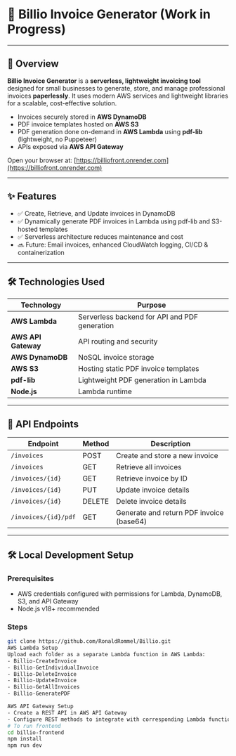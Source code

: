 # 🚀 Billio Invoice Generator (Work in Progress)

---

## 📌 Overview

**Billio Invoice Generator** is a **serverless, lightweight invoicing tool** designed for small businesses to generate, store, and manage professional invoices **paperlessly**. It uses modern AWS services and lightweight libraries for a scalable, cost-effective solution.

- Invoices securely stored in **AWS DynamoDB**
- PDF invoice templates hosted on **AWS S3**
- PDF generation done on-demand in **AWS Lambda** using **pdf-lib** (lightweight, no Puppeteer)
- APIs exposed via **AWS API Gateway**

Open your browser at: [https://billiofront.onrender.com](https://billiofront.onrender.com)

---

## ✨ Features

- ✅ Create, Retrieve, and Update invoices in DynamoDB
- ✅ Dynamically generate PDF invoices in Lambda using pdf-lib and S3-hosted templates
- ✅ Serverless architecture reduces maintenance and cost
- 🔜 Future: Email invoices, enhanced CloudWatch logging, CI/CD & containerization

---

## 🛠 Technologies Used

| Technology          | Purpose                                       |
| ------------------- | --------------------------------------------- |
| **AWS Lambda**      | Serverless backend for API and PDF generation |
| **AWS API Gateway** | API routing and security                      |
| **AWS DynamoDB**    | NoSQL invoice storage                         |
| **AWS S3**          | Hosting static PDF invoice templates          |
| **pdf-lib**         | Lightweight PDF generation in Lambda          |
| **Node.js**         | Lambda runtime                                |

---

## 📂 API Endpoints

| Endpoint             | Method | Description                              |
| -------------------- | ------ | ---------------------------------------- |
| `/invoices`          | POST   | Create and store a new invoice           |
| `/invoices`          | GET    | Retrieve all invoices                    |
| `/invoices/{id}`     | GET    | Retrieve invoice by ID                   |
| `/invoices/{id}`     | PUT    | Update invoice details                   |
| `/invoices/{id}`     | DELETE | Delete invoice details                   |
| `/invoices/{id}/pdf` | GET    | Generate and return PDF invoice (base64) |

---

## 🛠 Local Development Setup

### Prerequisites

- AWS credentials configured with permissions for Lambda, DynamoDB, S3, and API Gateway
- Node.js v18+ recommended

### Steps

```bash
git clone https://github.com/RonaldRommel/Billio.git
AWS Lambda Setup
Upload each folder as a separate Lambda function in AWS Lambda:
- Billio-CreateInvoice
- Billio-GetIndividualInvoice
- Billio-DeleteInvoice
- Billio-UpdateInvoice
- Billio-GetAllInvoices
- Billio-GeneratePDF

AWS API Gateway Setup
- Create a REST API in AWS API Gateway
- Configure REST methods to integrate with corresponding Lambda functions
# To run frontend
cd billio-frontend
npm install
npm run dev




```
